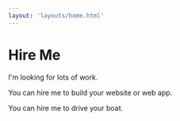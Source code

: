 ```yaml
---
layout: 'layouts/home.html'
---
```

# Hire Me

I'm looking for lots of work.

You can hire me to build your website or web app.

You can hire me to drive your boat.
